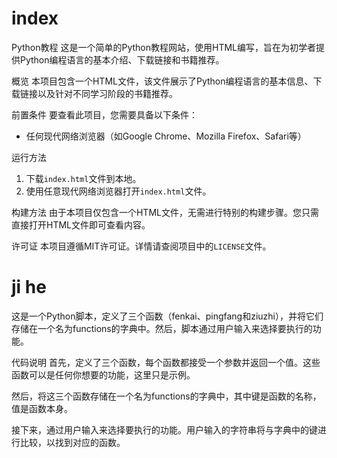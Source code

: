 # index
Python教程
这是一个简单的Python教程网站，使用HTML编写，旨在为初学者提供Python编程语言的基本介绍、下载链接和书籍推荐。

概览
本项目包含一个HTML文件，该文件展示了Python编程语言的基本信息、下载链接以及针对不同学习阶段的书籍推荐。

前置条件
要查看此项目，您需要具备以下条件：
- 任何现代网络浏览器（如Google Chrome、Mozilla Firefox、Safari等）

运行方法
1. 下载`index.html`文件到本地。
2. 使用任意现代网络浏览器打开`index.html`文件。

构建方法
由于本项目仅包含一个HTML文件，无需进行特别的构建步骤。您只需直接打开HTML文件即可查看内容。

许可证
本项目遵循MIT许可证。详情请查阅项目中的`LICENSE`文件。


# ji he
这是一个Python脚本，定义了三个函数（fenkai、pingfang和ziuzhi），并将它们存储在一个名为functions的字典中。然后，脚本通过用户输入来选择要执行的功能。

代码说明
首先，定义了三个函数，每个函数都接受一个参数并返回一个值。这些函数可以是任何你想要的功能，这里只是示例。

然后，将这三个函数存储在一个名为functions的字典中，其中键是函数的名称，值是函数本身。

接下来，通过用户输入来选择要执行的功能。用户输入的字符串将与字典中的键进行比较，以找到对应的函数。